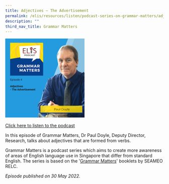 ```yaml
---
title: Adjectives – The Advertisement
permalink: /elis/resources/listen/podcast-series-on-grammar-matters/adjectives-the-advertisement/
description: ""
third_nav_title: Grammar Matters
---
```

<img src="/images/7-september_tla-and-swi-ci-thumbnails-w-title-only.png" 
     style="width:50%">
		 
<a href="https://open.spotify.com/episode/4yY5dU3IAYMc6z3wCcHMRG">Click here to listen to the podcast</a>

In this episode of Grammar Matters, Dr Paul Doyle, Deputy Director, Research, talks about adjectives that are formed from verbs. 

Grammar Matters is a podcast series which aims to create more awareness of areas of English language use in Singapore that differ from standard English. The series is based on the '[Grammar Matters](https://www.relc.org.sg/facilities/resources/publications)' booklets by SEAMEO RELC.

<em>Episode published on 30 May 2022.</em>